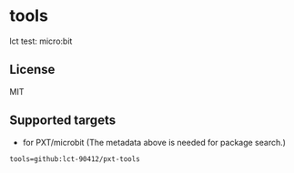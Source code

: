 # tools

lct test: micro:bit

## License

MIT

## Supported targets

* for PXT/microbit
(The metadata above is needed for package search.)

```package
tools=github:lct-90412/pxt-tools
```
